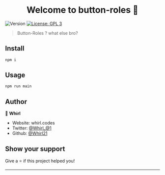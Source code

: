 <h1 align="center">Welcome to button-roles 👋</h1>
<p>
  <img alt="Version" src="https://img.shields.io/badge/version-1.0.0-blue.svg?cacheSeconds=2592000" />
  <a href="#" target="_blank">
    <img alt="License: GPL 3" src="https://img.shields.io/badge/License-GPL 3-yellow.svg" />
  </a>

</p>

> Button-Roles ? what else bro?

## Install

```sh
npm i
```

## Usage

```sh
npm run main
```

## Author

👤 **Whirl**

- Website: whirl.codes
- Twitter: [@Whirl\_@1](https://twitter.com/Whirl_@1)
- Github: [@Whirl21](https://github.com/Whirl21)

## Show your support

Give a ⭐️ if this project helped you!

---
